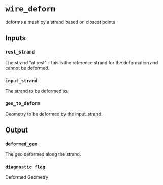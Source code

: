# `wire_deform`
deforms a mesh by a strand based on closest points

## Inputs

### `rest_strand`
The strand "at rest" - this is the reference strand for the deformation and cannot be deformed. 

### `input_strand`
The strand to be deformed to. 

### `geo_to_deform`
Geometry to be deformed by the input_strand.

## Output

### `deformed_geo`
The geo deformed along the strand.

### `diagnostic flag`
Deformed Geometry




